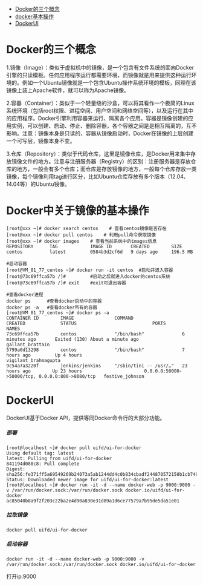 
<!-- GFM-TOC -->
* [Docker的三个概念](#Docker的三个概念)
* [docker基本操作](#Docker中关于镜像的基本操作)
* [DockerUI](#DockerUI)
<!-- GFM-TOC -->


# Docker的三个概念  
1.镜像（Image）：类似于虚拟机中的镜像，是一个包含有文件系统的面向Docker引擎的只读模板。任何应用程序运行都需要环境，而镜像就是用来提供这种运行环境的。例如一个Ubuntu镜像就是一个包含Ubuntu操作系统环境的模板，同理在该镜像上装上Apache软件，就可以称为Apache镜像。 

2.容器（Container）：类似于一个轻量级的沙盒，可以将其看作一个极简的Linux系统环境（包括root权限、进程空间、用户空间和网络空间等），以及运行在其中的应用程序。Docker引擎利用容器来运行、隔离各个应用。容器是镜像创建的应用实例，可以创建、启动、停止、删除容器，各个容器之间是是相互隔离的，互不影响。注意：镜像本身是只读的，容器从镜像启动时，Docker在镜像的上层创建一个可写层，镜像本身不变。

3.仓库（Repository）：类似于代码仓库，这里是镜像仓库，是Docker用来集中存放镜像文件的地方。注意与注册服务器（Registry）的区别：注册服务器是存放仓库的地方，一般会有多个仓库；而仓库是存放镜像的地方，一般每个仓库存放一类镜像，每个镜像利用tag进行区分，比如Ubuntu仓库存放有多个版本（12.04、14.04等）的Ubuntu镜像。

# Docker中关于镜像的基本操作
```
[root@xxx ~]# docker search centos    # 查看centos镜像是否存在
[root@xxx ~]# docker pull centos    # 利用pull命令获取镜像
[root@xxx ~]# docker images    # 查看当前系统中的images信息
REPOSITORY      TAG            IMAGE ID       CREATED        SIZE
centos          latest         0584b3d2cf6d   9 days ago     196.5 MB
```

```
#启动容器
[root@VM_81_77_centos ~]# docker run -it centos  #启动并进入容器
[root@73c69ffca57b /]#         #启动之后就进入docker的centos系统
[root@73c69ffca57b /]# exit    #exit可退出容器

#查看docker进程
docker ps      #查看docker启动中的容器
docker ps -a   #查看docker所有的容器
[root@VM_81_77_centos ~]# docker ps -a
CONTAINER ID        IMAGE               COMMAND                  CREATED             STATUS                            PORTS                                             NAMES
73c69ffca57b        centos              "/bin/bash"              6 minutes ago       Exited (130) About a minute ago                                                     gallant_brattain
5799a0d13298        centos              "/bin/bash"              7 hours ago         Up 4 hours                                                                          vigilant_brahmagupta
9c54a7a3220f        jenkins/jenkins     "/sbin/tini -- /usr/…"   23 hours ago        Up 23 hours                       0.0.0.0:50000->50000/tcp, 0.0.0.0:800->8080/tcp   festive_johnson
```


# DockerUI

DockerUI基于Docker API，提供等同Docker命令行的大部分功能。
##### 部署
```
[root@localhost ~]# docker pull uifd/ui-for-docker 
Using default tag: latest
latest: Pulling from uifd/ui-for-docker
841194d080c8: Pull complete 
Digest: sha256:fe371ff5a69549269b24073a5ab1244dd4c0b834cbadf244870572150b1cb749
Status: Downloaded newer image for uifd/ui-for-docker:latest
[root@localhost ~]# docker run -it -d --name docker-web -p 9000:9000 -v /var/run/docker.sock:/var/run/docker.sock docker.io/uifd/ui-for-docker
ac85040b8a9f2f203c22ba2e4d90a830e31d89a1d6ce77579a7b95de5da51e01
```

##### 拉取镜像
```
docker pull uifd/ui-for-docker 
```

##### 启动容器
```
docker run -it -d --name docker-web -p 9000:9000 -v /var/run/docker.sock:/var/run/docker.sock docker.io/uifd/ui-for-docker 

```

打开ip:9000
